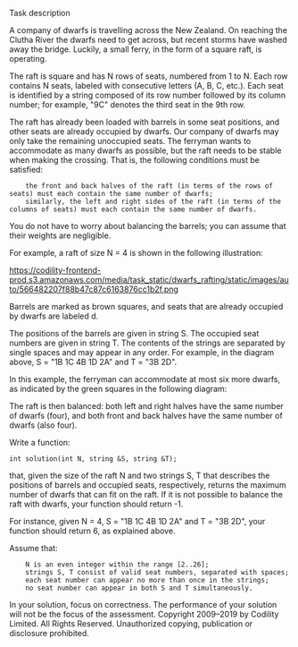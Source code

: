 
Task description

A company of dwarfs is travelling across the New Zealand. On reaching the Clutha River the dwarfs need to get across, but recent storms have washed away the bridge. Luckily, a small ferry, in the form of a square raft, is operating.

The raft is square and has N rows of seats, numbered from 1 to N. Each row contains N seats, labeled with consecutive letters (A, B, C, etc.). Each seat is identified by a string composed of its row number followed by its column number; for example, "9C" denotes the third seat in the 9th row.

The raft has already been loaded with barrels in some seat positions, and other seats are already occupied by dwarfs. Our company of dwarfs may only take the remaining unoccupied seats. The ferryman wants to accommodate as many dwarfs as possible, but the raft needs to be stable when making the crossing. That is, the following conditions must be satisfied:

        the front and back halves of the raft (in terms of the rows of seats) must each contain the same number of dwarfs;
        similarly, the left and right sides of the raft (in terms of the columns of seats) must each contain the same number of dwarfs.

You do not have to worry about balancing the barrels; you can assume that their weights are negligible.

For example, a raft of size N = 4 is shown in the following illustration:

https://codility-frontend-prod.s3.amazonaws.com/media/task_static/dwarfs_rafting/static/images/auto/566482207f88b47c87c6163876cc1b2f.png

Barrels are marked as brown squares, and seats that are already occupied by dwarfs are labeled d.

The positions of the barrels are given in string S. The occupied seat numbers are given in string T. The contents of the strings are separated by single spaces and may appear in any order. For example, in the diagram above, S = "1B 1C 4B 1D 2A" and T = "3B 2D".

In this example, the ferryman can accommodate at most six more dwarfs, as indicated by the green squares in the following diagram:

The raft is then balanced: both left and right halves have the same number of dwarfs (four), and both front and back halves have the same number of dwarfs (also four).

Write a function:

    int solution(int N, string &S, string &T);

that, given the size of the raft N and two strings S, T that describes the positions of barrels and occupied seats, respectively, returns the maximum number of dwarfs that can fit on the raft. If it is not possible to balance the raft with dwarfs, your function should return -1.

For instance, given N = 4, S = "1B 1C 4B 1D 2A" and T = "3B 2D", your function should return 6, as explained above.

Assume that:

        N is an even integer within the range [2..26];
        strings S, T consist of valid seat numbers, separated with spaces;
        each seat number can appear no more than once in the strings;
        no seat number can appear in both S and T simultaneously.

In your solution, focus on correctness. The performance of your solution will not be the focus of the assessment.
Copyright 2009–2019 by Codility Limited. All Rights Reserved. Unauthorized copying, publication or disclosure prohibited.
